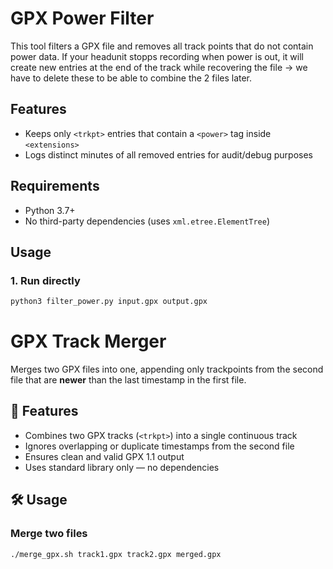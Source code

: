 # GPX Power Filter

This tool filters a GPX file and removes all track points that do not contain power data. If your headunit stopps recording when power is out, it will create new entries at the end of the track while recovering the file -> we have to delete these to be able to combine the 2 files later.

## Features

- Keeps only `<trkpt>` entries that contain a `<power>` tag inside `<extensions>`
- Logs distinct minutes of all removed entries for audit/debug purposes

## Requirements

- Python 3.7+
- No third-party dependencies (uses `xml.etree.ElementTree`)

## Usage

### 1. Run directly

```bash
python3 filter_power.py input.gpx output.gpx
```

# GPX Track Merger

Merges two GPX files into one, appending only trackpoints from the second file that are **newer** than the last timestamp in the first file.

## 🏁 Features

- Combines two GPX tracks (`<trkpt>`) into a single continuous track
- Ignores overlapping or duplicate timestamps from the second file
- Ensures clean and valid GPX 1.1 output
- Uses standard library only — no dependencies

## 🛠 Usage

### Merge two files

```bash
./merge_gpx.sh track1.gpx track2.gpx merged.gpx
```
